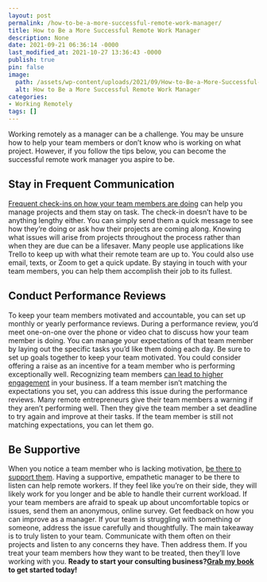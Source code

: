 ```yaml
---
layout: post
permalink: /how-to-be-a-more-successful-remote-work-manager/
title: How to Be a More Successful Remote Work Manager
description: None
date: 2021-09-21 06:36:14 -0000
last_modified_at: 2021-10-27 13:36:43 -0000
publish: true
pin: false
image:
  path: /assets/wp-content/uploads/2021/09/How-to-Be-a-More-Successful-Remote-Work-Manager.jpg
  alt: How to Be a More Successful Remote Work Manager
categories:
- Working Remotely
tags: []
---
```

Working remotely as a manager can be a challenge. You may be unsure how to help your team members or don’t know who is working on what project. However, if you follow the tips below, you can become the successful remote work manager you aspire to be.

## **Stay in Frequent Communication**

[Frequent check-ins on how your team members are doing](https://sloanreview.mit.edu/article/five-ways-leaders-can-support-remote-work/) can help you manage projects and them stay on task. The check-in doesn’t have to be anything lengthy either. You can simply send them a quick message to see how they’re doing or ask how their projects are coming along. Knowing what issues will arise from projects throughout the process rather than when they are due can be a lifesaver. Many people use applications like Trello to keep up with what their remote team are up to. You could also use email, texts, or Zoom to get a quick update. By staying in touch with your team members, you can help them accomplish their job to its fullest.

## **Conduct Performance Reviews**

To keep your team members motivated and accountable, you can set up monthly or yearly performance reviews. During a performance review, you’d meet one-on-one over the phone or video chat to discuss how your team member is doing. You can manage your expectations of that team member by laying out the specific tasks you’d like them doing each day.  Be sure to set up goals together to keep your team motivated. You could consider offering a raise as an incentive for a team member who is performing exceptionally well. Recognizing team members [can lead to higher engagement](https://www.octanner.com/insights/articles/2019/4/3/your_comprehensive_g.html) in your business. If a team member isn’t matching the expectations you set, you can address this issue during the performance reviews. Many remote entrepreneurs give their team members a warning if they aren’t performing well. Then they give the team member a set deadline to try again and improve at their tasks. If the team member is still not matching expectations, you can let them go.

## **Be Supportive**

When you notice a team member who is lacking motivation, [be there to support them](https://learn.uvm.edu/blog/blog-business/5-leadership-styles-what-styles-do-you-use). Having a supportive, empathetic manager to be there to listen can help remote workers. If they feel like you’re on their side, they will likely work for you longer and be able to handle their current workload.  If your team members are afraid to speak up about uncomfortable topics or issues, send them an anonymous, online survey. Get feedback on how you can improve as a manager. If your team is struggling with something or someone, address the issue carefully and thoughtfully. The main takeaway is to truly listen to your team. Communicate with them often on their projects and listen to any concerns they have. Then address them. If you treat your team members how they want to be treated, then they’ll love working with you. **Ready to start your consulting business?[Grab my book](https://go.katebagoy.com/ebook) to get started today!**
